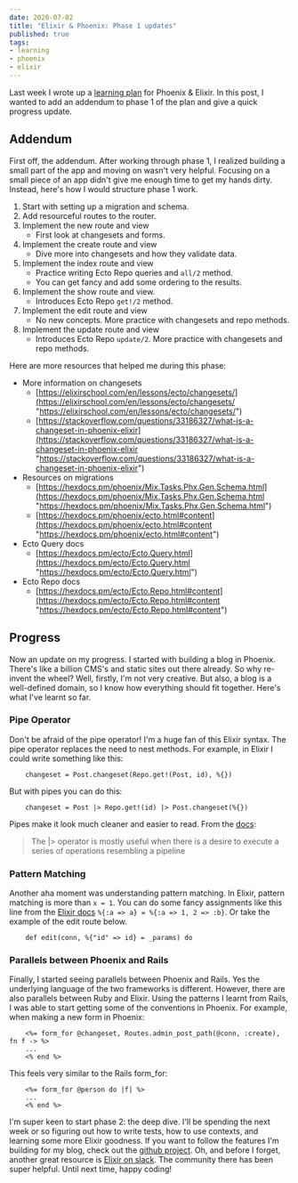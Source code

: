```yaml
---
date: 2020-07-02
title: "Elixir & Phoenix: Phase 1 updates"
published: true
tags:
- learning
- phoenix
- elixir
---
```

Last week I wrote up a [learning plan](https://www.jonathanyeong.com/posts/phoenix-elixir-learning-plan/) for Phoenix & Elixir. In this post, I wanted to add an addendum to phase 1 of the plan and give a quick progress update.

## Addendum

First off, the addendum. After working through phase 1, I realized building a small part of the app and moving on wasn't very helpful. Focusing on a small piece of an app didn't give me enough time to get my hands dirty. Instead, here's how I would structure phase 1 work.

1. Start with setting up a migration and schema.
2. Add resourceful routes to the router.
3. Implement the new route and view
   * First look at changesets and forms.
4. Implement the create route and view
   * Dive more into changesets and how they validate data.
5. Implement the index route and view
   * Practice writing Ecto Repo queries and `all/2` method.
   * You can get fancy and add some ordering to the results.
6. Implement the show route and view.
   * Introduces Ecto Repo `get!/2` method.
7. Implement the edit route and view
   * No new concepts. More practice with changesets and repo methods.
8. Implement the update route and view
   * Introduces Ecto Repo `update/2`. More practice with changesets and repo methods.

Here are more resources that helped me during this phase:

* More information on changesets
  * [https://elixirschool.com/en/lessons/ecto/changesets/](https://elixirschool.com/en/lessons/ecto/changesets/ "https://elixirschool.com/en/lessons/ecto/changesets/")
  * [https://stackoverflow.com/questions/33186327/what-is-a-changeset-in-phoenix-elixir](https://stackoverflow.com/questions/33186327/what-is-a-changeset-in-phoenix-elixir "https://stackoverflow.com/questions/33186327/what-is-a-changeset-in-phoenix-elixir")
* Resources on migrations
  * [https://hexdocs.pm/phoenix/Mix.Tasks.Phx.Gen.Schema.html](https://hexdocs.pm/phoenix/Mix.Tasks.Phx.Gen.Schema.html "https://hexdocs.pm/phoenix/Mix.Tasks.Phx.Gen.Schema.html")
  * [https://hexdocs.pm/phoenix/ecto.html#content](https://hexdocs.pm/phoenix/ecto.html#content "https://hexdocs.pm/phoenix/ecto.html#content")
* Ecto Query docs
  * [https://hexdocs.pm/ecto/Ecto.Query.html](https://hexdocs.pm/ecto/Ecto.Query.html "https://hexdocs.pm/ecto/Ecto.Query.html")
* Ecto Repo docs
  * [https://hexdocs.pm/ecto/Ecto.Repo.html#content](https://hexdocs.pm/ecto/Ecto.Repo.html#content "https://hexdocs.pm/ecto/Ecto.Repo.html#content")

## Progress

Now an update on my progress. I started with building a blog in Phoenix. There's like a billion CMS's and static sites out there already. So why re-invent the wheel? Well, firstly, I'm not very creative. But also, a blog is a well-defined domain, so I know how everything should fit together. Here's what I've learnt so far.

### Pipe Operator

Don't be afraid of the pipe operator! I'm a huge fan of this Elixir syntax. The pipe operator replaces the need to nest methods. For example, in Elixir I could write something like this:
```
    changeset = Post.changeset(Repo.get!(Post, id), %{})
```
But with pipes you can do this:
```
    changeset = Post |> Repo.get!(id) |> Post.changeset(%{})
```
Pipes make it look much cleaner and easier to read. From the [docs](https://hexdocs.pm/elixir/Kernel.html#%7C%3E/2):

> The |> operator is mostly useful when there is a desire to execute a series of operations resembling a pipeline

### Pattern Matching

Another aha moment was understanding pattern matching. In Elixir, pattern matching is more than `x = 1`. You can do some fancy assignments like this line from the [Elixir docs](https://elixir-lang.org/getting-started/keywords-and-maps.html#maps) `%{:a => a} = %{:a => 1, 2 => :b}`. Or take the example of the edit route below.
```
    def edit(conn, %{"id" => id} = _params) do
```
### Parallels between Phoenix and Rails

Finally, I started seeing parallels between Phoenix and Rails. Yes the underlying language of the two frameworks is different. However, there are also parallels between Ruby and Elixir. Using the patterns I learnt from Rails, I was able to start getting some of the conventions in Phoenix. For example, when making a new form in Phoenix:
```
    <%= form_for @changeset, Routes.admin_post_path(@conn, :create), fn f -> %>
    ...
    <% end %>
```
This feels very similar to the Rails form_for:
```
    <%= form_for @person do |f| %>
    ...
    <% end %>
```
I'm super keen to start phase 2: the deep dive. I'll be spending the next week or so figuring out how to write tests, how to use contexts, and learning some more Elixir goodness. If you want to follow the features I'm building for my blog, check out the [github project](https://github.com/jonathanyeong/phoenix_blog/projects/1). Oh, and before I forget, another great resource is [Elixir on slack](https://elixir-slackin.herokuapp.com/). The community there has been super helpful. Until next time, happy coding!